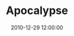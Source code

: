 ---
layout: playlist
title: "Apocalypse"
date: 2010-12-29 12:00:00
enclosures:
  mp3: 2010-12-29-apocalypse.mp3
  m4a: 2010-12-29-apocalypse.m4a
tracks:
  - { name: 'Volcanoes', artist: 'Islands' }
  - { name: 'No Applause Allowed', artist: 'Hot Hot Heat' }
  - { name: 'John Lennon', artist: 'Arkells' }
  - { name: 'You Are Never Alone', artist: 'Socalled featuring C Rayz Walz, Doris Glaspie & Katie Moore' }
  - { name: 'Albatross', artist: 'The Besnard Lakes' }
  - { name: 'Upon This Tidal Wave of Young Blood', artist: 'Clap Your Hands Say Yeah' }
  - { name: 'The High Road', artist: 'Broken Bells' }
  - { name: "Quit While You're Ahead (feat. Maestro Fresh Wes, Choclair and Moka Only)", artist: 'Classified' }
  - { name: 'The Suburbs', artist: 'Arcade Fire' }
  - { name: 'Crazy', artist: 'The Pack A.D.' }
  - { name: '1901', artist: 'Phoenix' }
  - { name: "Vertigo (If It's a Crime)", artist: 'Islands' }
---